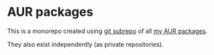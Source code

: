 # AUR packages

This is a monorepo created using [git subrepo][git-subrepo] of all [my AUR packages][my-aur-packages].

They also exist independently (as private repositories).

[git-subrepo]: https://github.com/ingydotnet/git-subrepo
[my-aur-packages]: https://aur.archlinux.org/packages/?K=nickray&SeB=m

